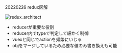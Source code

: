 20220226 redux図解

![redux_architect](https://user-images.githubusercontent.com/99579479/155831176-f22bec8c-75cf-45cd-807b-158570dd7140.jpeg)

- reducerが重要な役割
- reducer内でtypeで判定して細かく制御
- vuexと同じでactionを頻繁にいじる
- objをマージしているため必要な値のみ書き換えも可能
